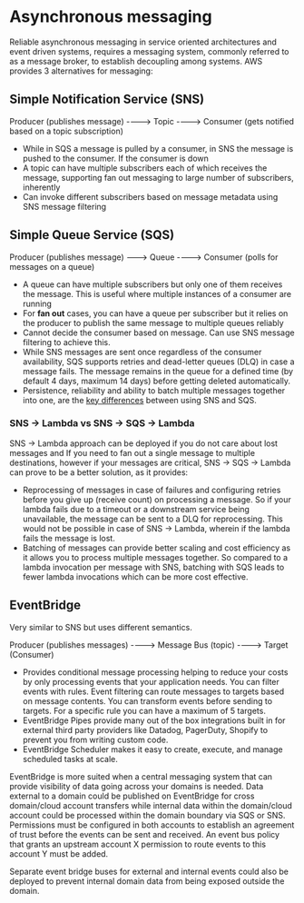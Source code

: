 # Asynchronous messaging

Reliable asynchronous messaging in service oriented architectures and event driven systems, requires a messaging system, commonly referred to as a message broker, to establish decoupling among systems. AWS provides 3 alternatives for messaging:

## Simple Notification Service (SNS)

Producer (publishes message) ----> Topic ----> Consumer (gets notified based on a topic subscription)

* While in SQS a message is pulled by a consumer, in SNS the message is pushed to the consumer. If the consumer is down 
* A topic can have multiple subscribers each of which receives the message, supporting fan out messaging to large number of subscribers, inherently
* Can invoke different subscribers based on message metadata using SNS message filtering

## Simple Queue Service (SQS)

Producer (publishes message) ---> Queue ----> Consumer (polls for messages on a queue)

* A queue can have multiple subscribers but only one of them receives the message. This is useful where multiple instances of a consumer are running
* For **fan out** cases, you can have a queue per subscriber but it relies on the producer to publish the same message to multiple queues reliably
* Cannot decide the consumer based on message. Can use SNS message filtering to achieve this.
* While SNS messages are sent once regardless of the consumer availability, SQS supports retries and dead-letter queues (DLQ) in case a message fails. The message remains in the queue for a defined time (by default 4 days, maximum 14 days) before getting deleted automatically.
* Persistence, reliability and ability to batch multiple messages together into one, are the [key differences](https://blog.awsfundamentals.com/aws-sns-vs-sqs-what-are-the-main-differences) between using SNS and SQS.

### SNS -> Lambda vs SNS -> SQS -> Lambda

SNS -> Lambda approach can be deployed if you do not care about lost messages and If you need to fan out a single message to multiple destinations, however if your messages are critical, SNS -> SQS -> Lambda can prove to be a better solution, as it provides:

* Reprocessing of messages in case of failures and configuring retries before you give up (receive count) on processing a message. So if your lambda fails due to a timeout or a downstream service being unavailable, the message can be sent to a DLQ for reprocessing. This would not be possible in case of SNS -> Lambda, wherein if the lambda fails the message is lost.
* Batching of messages can provide better scaling and cost efficiency as it allows you to process multiple messages together. So compared to a lambda invocation per message with SNS, batching with SQS leads to fewer lambda invocations which can be more cost effective.

## EventBridge

Very similar to SNS but uses different semantics.

Producer (publishes messages) ----> Message Bus (topic) ----> Target (Consumer)

* Provides conditional message processing helping to reduce your costs by only processing events that your application needs. You can filter events with rules. Event filtering can route messages to targets based on message contents. You can transform events before sending to targets. For a specific rule you can have a maximum of 5 targets.
* EventBridge Pipes provide many out of the box integrations built in for external third party providers like Datadog, PagerDuty, Shopify to prevent you from writing custom code.
* EventBridge Scheduler makes it easy to create, execute, and manage scheduled tasks at scale.

EventBridge is more suited when a central messaging system that can provide visibility of data going across your domains is needed. Data external to a domain could be published on EventBridge for cross domain/cloud account transfers while internal data within the domain/cloud account could be processed within the domain boundary via SQS or SNS. Permissions must be configured in both accounts to establish an agreement of trust before the events can be sent and received. An event bus policy that grants an upstream account X permission to route events to this account Y must be added.

Separate event bridge buses for external and internal events could also be deployed to prevent internal domain data from being exposed outside the domain.